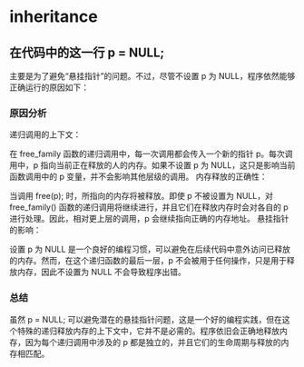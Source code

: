 # inheritance
## 在代码中的这一行 p = NULL; 
主要是为了避免“悬挂指针”的问题。不过，尽管不设置 p 为 NULL，程序依然能够正确运行的原因如下：

### 原因分析
递归调用的上下文：

在 free_family 函数的递归调用中，每一次调用都会传入一个新的指针 p。每次调用中，p 指向当前正在释放的人的内存。如果不设置 p 为 NULL，这只是影响当前函数调用中的 p 变量，并不会影响其他层级的调用。
内存释放的正确性：

当调用 free(p); 时，所指向的内存将被释放。即使 p 不被设置为 NULL，对 free_family() 函数的递归调用将继续进行，并且它们在释放内存时会对各自的 p 进行处理。因此，相对更上层的调用，p 会继续指向正确的内存地址。
悬挂指针的影响：

设置 p 为 NULL 是一个良好的编程习惯，可以避免在后续代码中意外访问已释放的内存。然而，在这个递归函数的最后一层，p 不会被用于任何操作，只是用于释放内存，因此不设置为 NULL 不会导致程序出错。

### 总结
虽然 p = NULL; 可以避免潜在的悬挂指针问题，这是一个好的编程实践，但在这个特殊的递归释放内存的上下文中，它并不是必需的。程序依旧会正确地释放内存，因为每个递归调用中涉及的 p 都是独立的，并且它们的生命周期与释放的内存相匹配。
